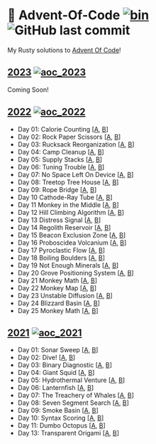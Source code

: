 # 🎄 Advent-Of-Code [![bin](https://github.com/Basicprogrammer10/advent-of-code/actions/workflows/bin.yml/badge.svg)](https://github.com/Basicprogrammer10/advent-of-code/actions/workflows/bin.yml) ![GitHub last commit](https://img.shields.io/github/last-commit/Basicprogrammer10/advent-of-code)

My Rusty solutions to [Advent Of Code](https://adventofcode.com)!

## [2023](https://adventofcode.com/2022) [![aoc_2023](https://github.com/Basicprogrammer10/advent-of-code/actions/workflows/aoc_2023.yml/badge.svg)](https://github.com/Basicprogrammer10/advent-of-code/actions/workflows/aoc_2023.yml)

Coming Soon!

## [2022](https://adventofcode.com/2022) [![aoc_2022](https://github.com/Basicprogrammer10/advent-of-code/actions/workflows/aoc_2022.yml/badge.svg)](https://github.com/Basicprogrammer10/advent-of-code/actions/workflows/aoc_2022.yml)

- Day 01: Calorie Counting [[A](https://github.com/Basicprogrammer10/advent-of-code/tree/master/aoc_2022/src/day_01.rs#L10), [B](https://github.com/Basicprogrammer10/advent-of-code/tree/master/aoc_2022/src/day_01.rs#L17)]
- Day 02: Rock Paper Scissors [[A](https://github.com/Basicprogrammer10/advent-of-code/tree/master/aoc_2022/src/day_02.rs#L10), [B](https://github.com/Basicprogrammer10/advent-of-code/tree/master/aoc_2022/src/day_02.rs#L29)]
- Day 03: Rucksack Reorganization [[A](https://github.com/Basicprogrammer10/advent-of-code/tree/master/aoc_2022/src/day_03.rs#L12), [B](https://github.com/Basicprogrammer10/advent-of-code/tree/master/aoc_2022/src/day_03.rs#L28)]
- Day 04: Camp Cleanup [[A](https://github.com/Basicprogrammer10/advent-of-code/tree/master/aoc_2022/src/day_04.rs#L10), [B](https://github.com/Basicprogrammer10/advent-of-code/tree/master/aoc_2022/src/day_04.rs#L21)]
- Day 05: Supply Stacks [[A](https://github.com/Basicprogrammer10/advent-of-code/tree/master/aoc_2022/src/day_05.rs#L10), [B](https://github.com/Basicprogrammer10/advent-of-code/tree/master/aoc_2022/src/day_05.rs#L15)]
- Day 06: Tuning Trouble [[A](https://github.com/Basicprogrammer10/advent-of-code/tree/master/aoc_2022/src/day_06.rs#L12), [B](https://github.com/Basicprogrammer10/advent-of-code/tree/master/aoc_2022/src/day_06.rs#L17)]
- Day 07: No Space Left On Device [[A](https://github.com/Basicprogrammer10/advent-of-code/tree/master/aoc_2022/src/day_07.rs#L12), [B](https://github.com/Basicprogrammer10/advent-of-code/tree/master/aoc_2022/src/day_07.rs#L22)]
- Day 08: Treetop Tree House [[A](https://github.com/Basicprogrammer10/advent-of-code/tree/master/aoc_2022/src/day_08.rs#L10), [B](https://github.com/Basicprogrammer10/advent-of-code/tree/master/aoc_2022/src/day_08.rs#L31)]
- Day 09: Rope Bridge [[A](https://github.com/Basicprogrammer10/advent-of-code/tree/master/aoc_2022/src/day_09.rs#L13), [B](https://github.com/Basicprogrammer10/advent-of-code/tree/master/aoc_2022/src/day_09.rs#L18)]
- Day 10 Cathode-Ray Tube [[A](https://github.com/Basicprogrammer10/advent-of-code/tree/master/aoc_2022/src/day_10.rs#L10), [B](https://github.com/Basicprogrammer10/advent-of-code/tree/master/aoc_2022/src/day_10.rs#L23)]
- Day 11 Monkey in the Middle [[A](https://github.com/Basicprogrammer10/advent-of-code/tree/master/aoc_2022/src/day_11.rs#L12), [B](https://github.com/Basicprogrammer10/advent-of-code/tree/master/aoc_2022/src/day_11.rs#L19)]
- Day 12 Hill Climbing Algorithm [[A](https://github.com/Basicprogrammer10/advent-of-code/tree/master/aoc_2022/src/day_12.rs#L12), [B](https://github.com/Basicprogrammer10/advent-of-code/tree/master/aoc_2022/src/day_12.rs#L21)]
- Day 13 Distress Signal [[A](https://github.com/Basicprogrammer10/advent-of-code/tree/master/aoc_2022/src/day_13.rs#L12), [B](https://github.com/Basicprogrammer10/advent-of-code/tree/master/aoc_2022/src/day_13.rs#L25)]
- Day 14 Regolith Reservoir [[A](https://github.com/Basicprogrammer10/advent-of-code/tree/master/aoc_2022/src/day_14.rs#L16), [B](https://github.com/Basicprogrammer10/advent-of-code/tree/master/aoc_2022/src/day_14.rs#L34)]
- Day 15 Beacon Exclusion Zone [[A](https://github.com/Basicprogrammer10/advent-of-code/tree/master/aoc_2022/src/day_15.rs#L14), [B](https://github.com/Basicprogrammer10/advent-of-code/tree/master/aoc_2022/src/day_15.rs#L28)]
- Day 16 Proboscidea Volcanium  [[A](https://github.com/Basicprogrammer10/advent-of-code/tree/master/aoc_2022/src/day_16.rs#L14), [B](https://github.com/Basicprogrammer10/advent-of-code/tree/master/aoc_2022/src/day_16.rs#L19)]
- Day 17 Pyroclastic Flow [[A](https://github.com/Basicprogrammer10/advent-of-code/tree/master/aoc_2022/src/day_17.rs#L14), [B](https://github.com/Basicprogrammer10/advent-of-code/tree/master/aoc_2022/src/day_17.rs#L20)]
- Day 18 Boiling Boulders [[A](https://github.com/Basicprogrammer10/advent-of-code/tree/master/aoc_2022/src/day_18.rs#L13), [B](https://github.com/Basicprogrammer10/advent-of-code/tree/master/aoc_2022/src/day_18.rs#L36)]
- Day 19 Not Enough Minerals [[A](https://github.com/Basicprogrammer10/advent-of-code/tree/master/aoc_2022/src/day_19.rs#L11), [B](https://github.com/Basicprogrammer10/advent-of-code/tree/master/aoc_2022/src/day_19.rs#L27)]
- Day 20 Grove Positioning System [[A](https://github.com/Basicprogrammer10/advent-of-code/tree/master/aoc_2022/src/day_20.rs#L10), [B](https://github.com/Basicprogrammer10/advent-of-code/tree/master/aoc_2022/src/day_20.rs#L17)]
- Day 21 Monkey Math [[A](https://github.com/Basicprogrammer10/advent-of-code/tree/master/aoc_2022/src/day_21.rs#L12), [B](https://github.com/Basicprogrammer10/advent-of-code/tree/master/aoc_2022/src/day_21.rs#L18)]
- Day 22 Monkey Map [[A](https://github.com/Basicprogrammer10/advent-of-code/tree/master/aoc_2022/src/day_22.rs#L13), [B](https://github.com/Basicprogrammer10/advent-of-code/tree/master/aoc_2022/src/day_22.rs#L21)]
- Day 23 Unstable Diffusion [[A](https://github.com/Basicprogrammer10/advent-of-code/tree/master/aoc_2022/src/day_23.rs#L15), [B](https://github.com/Basicprogrammer10/advent-of-code/tree/master/aoc_2022/src/day_23.rs#L25)]
- Day 24 Blizzard Basin [[A](https://github.com/Basicprogrammer10/advent-of-code/tree/master/aoc_2022/src/day_24.rs#L15), [B](https://github.com/Basicprogrammer10/advent-of-code/tree/master/aoc_2022/src/day_24rs#L23)]
- Day 25 Monkey Math [[A](https://github.com/Basicprogrammer10/advent-of-code/tree/master/aoc_2022/src/day_25.rs#L10), [B](https://github.com/Basicprogrammer10/advent-of-code/tree/master/aoc_2022/src/day_25.rs#L15)]

## [2021](https://adventofcode.com/2021) [![aoc_2021](https://github.com/Basicprogrammer10/advent-of-code/actions/workflows/aoc_2021.yml/badge.svg)](https://github.com/Basicprogrammer10/advent-of-code/actions/workflows/aoc_2021.yml)

- Day 01: Sonar Sweep [[A](https://github.com/Basicprogrammer10/advent-of-code/tree/master/aoc_2021/src/day_01.rs#L10), [B](https://github.com/Basicprogrammer10/advent-of-code/tree/master/aoc_2021/src/day_01.rs#L20)]
- Day 02: Dive! [[A](https://github.com/Basicprogrammer10/advent-of-code/tree/master/aoc_2021/src/day_02.rs#L10), [B](https://github.com/Basicprogrammer10/advent-of-code/tree/master/aoc_2021/src/day_02.rs#L30)]
- Day 03: Binary Diagnostic [[A](https://github.com/Basicprogrammer10/advent-of-code/tree/master/aoc_2021/src/day_03.rs#L10), [B](https://github.com/Basicprogrammer10/advent-of-code/tree/master/aoc_2021/src/day_03.rs#L39)]
- Day 04: Giant Squid [[A](https://github.com/Basicprogrammer10/advent-of-code/tree/master/aoc_2021/src/day_04.rs#L10), [B](https://github.com/Basicprogrammer10/advent-of-code/tree/master/aoc_2021/src/day_04.rs#L17)]
- Day 05: Hydrothermal Venture [[A](https://github.com/Basicprogrammer10/advent-of-code/tree/master/aoc_2021/src/day_05.rs#L12), [B](https://github.com/Basicprogrammer10/advent-of-code/tree/master/aoc_2021/src/day_05.rs#L16)]
- Day 06: Lanternfish [[A](https://github.com/Basicprogrammer10/advent-of-code/tree/master/aoc_2021/src/day_06.rs#L13), [B](https://github.com/Basicprogrammer10/advent-of-code/tree/master/aoc_2021/src/day_06.rs#L20)]
- Day 07: The Treachery of Whales [[A](https://github.com/Basicprogrammer10/advent-of-code/tree/master/aoc_2021/src/day_07.rs#L10), [B](https://github.com/Basicprogrammer10/advent-of-code/tree/master/aoc_2021/src/day_07.rs#L27)]
- Day 08: Seven Segment Search [[A](https://github.com/Basicprogrammer10/advent-of-code/tree/master/aoc_2021/src/day_08.rs#L18), [B](https://github.com/Basicprogrammer10/advent-of-code/tree/master/aoc_2021/src/day_08.rs#L32)]
- Day 09: Smoke Basin [[A](https://github.com/Basicprogrammer10/advent-of-code/tree/master/aoc_2021/src/day_09.rs#L10), [B](https://github.com/Basicprogrammer10/advent-of-code/tree/master/aoc_2021/src/day_09.rs#L17)]
- Day 10: Syntax Scoring [[A](https://github.com/Basicprogrammer10/advent-of-code/tree/master/aoc_2021/src/day_10.rs#L12), [B](https://github.com/Basicprogrammer10/advent-of-code/tree/master/aoc_2021/src/day_10.rs#L40)]
- Day 11: Dumbo Octopus [[A](https://github.com/Basicprogrammer10/advent-of-code/tree/master/aoc_2021/src/day_11.rs#L10), [B](https://github.com/Basicprogrammer10/advent-of-code/tree/master/aoc_2021/src/day_11.rs#L20)]
- Day 13: Transparent Origami [[A](https://github.com/Basicprogrammer10/advent-of-code/tree/master/aoc_2021/src/day_13.rs#L14), [B](https://github.com/Basicprogrammer10/advent-of-code/tree/master/aoc_2021/src/day_13.rs#L22)]
